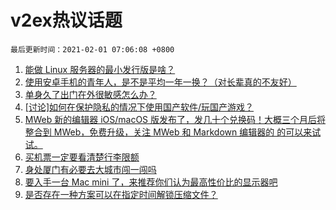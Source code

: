 # v2ex热议话题

`最后更新时间：2021-02-01 07:06:08 +0800`

1. [能做 Linux 服务器的最小发行版是啥？](https://www.v2ex.com/t/749947)
1. [使用安卓手机的青年人，是不是平均一年一换？（对长辈真的不友好）](https://www.v2ex.com/t/750022)
1. [单身久了出门在外很敏感怎么办？](https://www.v2ex.com/t/750016)
1. [[讨论]如何在保护隐私的情况下使用国产软件/玩国产游戏？](https://www.v2ex.com/t/749960)
1. [MWeb 新的编辑器 iOS/macOS 版发布了，发几十个兑换码！大概三个月后将整合到 MWeb，免费升级，关注 MWeb 和 Markdown 编辑器的 的可以来试试。](https://www.v2ex.com/t/749958)
1. [买机票一定要看清楚行李限额](https://www.v2ex.com/t/749949)
1. [身处厦门有必要去大城市闯一闯吗](https://www.v2ex.com/t/750003)
1. [要入手一台 Mac mini 了，来推荐你们认为最高性价比的显示器吧](https://www.v2ex.com/t/750000)
1. [是否存在一种方案可以在指定时间解锁压缩文件？](https://www.v2ex.com/t/750085)


